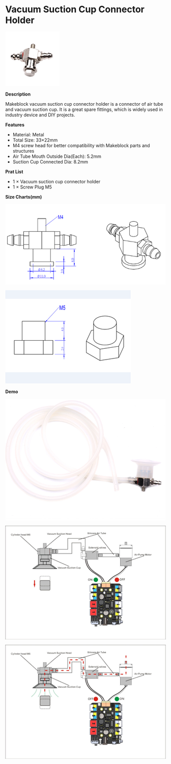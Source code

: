 # Vacuum Suction Cup Connector Holder

![](../../../../.gitbook/assets/0%20%2837%29.jpeg)

**Description**

Makeblock vacuum suction cup connector holder is a connector of air tube and vacuum suction cup. It is a great spare fittings, which is widely used in industry device and DIY projects.

**Features**

* Material: Metal
* Total Size: 33×22mm
* M4 screw head for better compatibility with Makeblock parts and structures
* Air Tube Mouth Outside Dia\(Each\): 5.2mm
* Suction Cup Connected Dia: 8.2mm

**Prat List**

* 1 × Vacuum suction cup connector holder
* 1 × Screw Plug M5

**Size Charts\(mm\)**

![](../../../../.gitbook/assets/1%20%2818%29.png)

![](../../../../.gitbook/assets/2%20%2820%29.png)

**Demo**

![](../../../../.gitbook/assets/3%20%2819%29.png)

![](../../../../.gitbook/assets/4%20%2814%29.jpeg)

![](../../../../.gitbook/assets/5%20%2820%29.jpeg)

